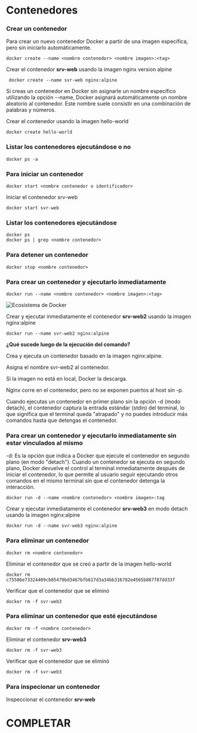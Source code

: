 # Contenedores

### Crear un contenedor
Para crear un nuevo contenedor Docker a partir de una imagen específica, pero sin iniciarlo automáticamente. 

```
docker create --name <nombre contenedor> <nombre imagen>:<tag>
```
Crear el contenedor  **srv-web** usando la imagen nginx version alpine

```
 docker create --name svr-web nginx:alpine
```

Si creas un contenedor en Docker sin asignarle un nombre específico utilizando la opción --name, Docker asignará automáticamente un nombre aleatorio al contenedor. Este nombre suele consistir en una combinación de palabras y números.  

Crear el contenedor usando la imagen hello-world

```
docker create hello-world  
```

### Listar los contenedores ejecutándose o no

```
docker ps -a
```

### Para iniciar un contenedor

```
docker start <nombre contenedor o identificador>
```
Iniciar el contenedor srv-web 

```
docker start svr-web
```

### Listar los contenedores ejecutándose
```
docker ps 
docker ps | grep <nombre contenedor>
```

### Para detener un contenedor

```
docker stop <nombre contenedor>
```

### Para crear un contenedor y ejecutarlo inmediatamente

```
docker run --name <nombre contenedor> <nombre imagen>:<tag>
```
![Ecosistema de Docker](img/dockerRun.PNG)

Crear y ejecutar inmediatamente el contenedor **srv-web2** usando la imagen nginx:alpine

```
docker run --name svr-web2 nginx:alpine
```

**¿Qué sucede luego de la ejecución del comando?**

Crea y ejecuta un contenedor basado en la imagen nginx:alpine.

Asigna el nombre svr-web2 al contenedor.

Si la imagen no está en local, Docker la descarga.

Nginx corre en el contenedor, pero no se exponen puertos al host sin -p.

Cuando ejecutas un contenedor en primer plano sin la opción -d (modo detach), el contenedor captura la entrada estándar (stdin) del terminal, lo que significa que el terminal queda "atrapado" y no puedes introducir más comandos hasta que detengas el contenedor.

### Para crear un contenedor y ejecutarlo inmediatamente sin estar vinculados al mismo
-d: Es la opción que indica a Docker que ejecute el contenedor en segundo plano (en modo "detach").
Cuando un contenedor se ejecuta en segundo plano, Docker devuelve el control al terminal inmediatamente después de iniciar el contenedor, lo que permite al usuario seguir ejecutando otros comandos en el mismo terminal sin que el contenedor detenga la interacción.

```
docker run -d --name <nombre contenedor> <nombre imagen>:tag
```
Crear y ejecutar inmediatamente el contenedor **srv-web3** en modo detach usando la imagen nginx:alpine

```
docker run -d --name svr-web3 nginx:alpine
```

### Para eliminar un contenedor

```
docker rm <nombre contenedor>
```

Eliminar el contenedor que se creó a partir de la imagen hello-world 

```
docker rm c75586e73324409cb85479bd3467bfb617d3a34bb316782e4565b887f87dd33f
```

Verificar que el contenedor que se eliminó

```
docker rm -f svr-web3
```

### Para eliminar un contenedor que esté ejecutándose

```
docker rm -f <nombre contenedor>
```

Eliminar el contenedor **srv-web3** 

```
docker rm -f svr-web3
```

Verificar que el contenedor que se eliminó

```
docker rm -f svr-web3
```

### Para inspecionar un contenedor 

Inspeccionar el contenedor **srv-web** 
# COMPLETAR
